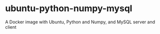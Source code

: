 # ubuntu-python-numpy-mysql
A Docker image with Ubuntu, Python and Numpy, and MySQL server and client
